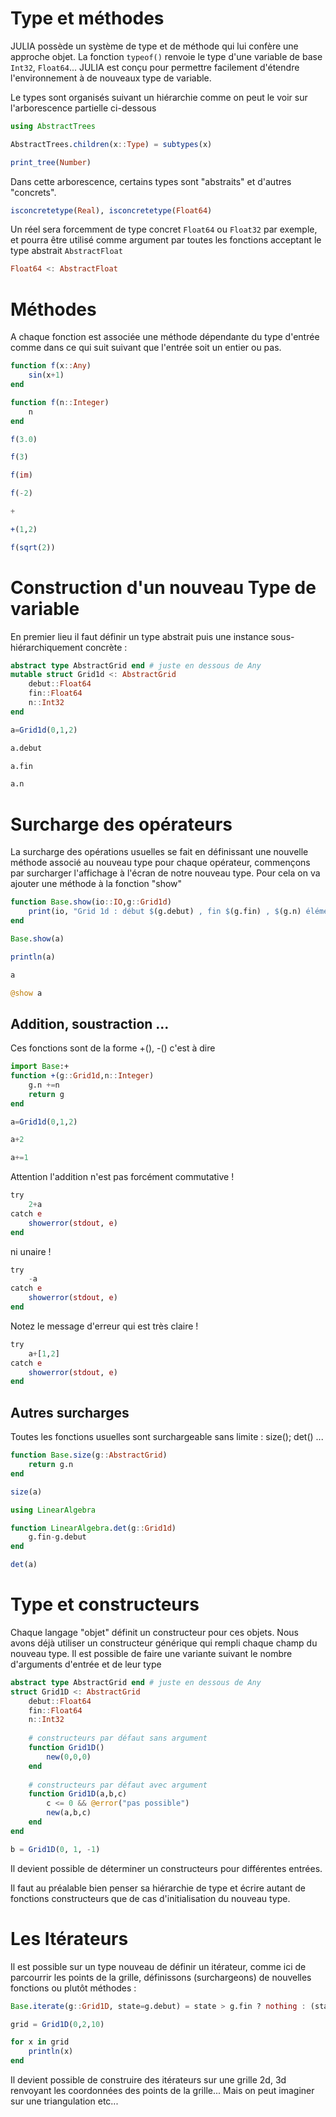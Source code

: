 # Type et méthodes

JULIA possède un système de type et de méthode qui lui confère une approche objet.
La fonction `typeof()` renvoie le type d'une variable de base `Int32`, `Float64`... JULIA est conçu pour permettre facilement d'étendre l'environnement à de nouveaux type de variable.

Le types sont organisés suivant un hiérarchie comme on peut le voir sur l'arborescence partielle ci-dessous


```julia title="- Any << abstract immutable size:0 >>"
using AbstractTrees

AbstractTrees.children(x::Type) = subtypes(x)

print_tree(Number)
```

Dans cette arborescence, certains types sont "abstraits" et d'autres "concrets".

```julia
isconcretetype(Real), isconcretetype(Float64)
```

Un réel sera forcemment de type concret `Float64` ou `Float32` par exemple, et pourra être utilisé comme argument par toutes les fonctions acceptant le type abstrait `AbstractFloat`

```julia
Float64 <: AbstractFloat
```

# Méthodes

A chaque fonction est associée une méthode dépendante du type d'entrée comme dans ce qui suit suivant que l'entrée soit un entier ou pas.

```julia
function f(x::Any)
    sin(x+1)
end
```

```julia
function f(n::Integer)
    n
end
```

```julia
f(3.0)
```

```julia
f(3)
```

```julia
f(im)
```

```julia
f(-2)
```

```julia
+
```

```julia
+(1,2)
```

```julia
f(sqrt(2))
```

# Construction d'un nouveau Type de variable

En premier lieu il faut définir un type abstrait puis une instance sous-hiérarchiquement concrète :

```julia
abstract type AbstractGrid end # juste en dessous de Any
mutable struct Grid1d <: AbstractGrid
    debut::Float64
    fin::Float64
    n::Int32
end
```

```julia
a=Grid1d(0,1,2)
```

```julia
a.debut
```

```julia
a.fin
```

```julia
a.n
```

# Surcharge des opérateurs

La surcharge des opérations usuelles se fait en définissant une nouvelle méthode associé au nouveau type pour chaque opérateur, commençons par surcharger l'affichage à l'écran de notre nouveau type. Pour cela on va ajouter une méthode à la fonction "show"

```julia
function Base.show(io::IO,g::Grid1d)
    print(io, "Grid 1d : début $(g.debut) , fin $(g.fin) , $(g.n) éléments\n")
end
```

```julia
Base.show(a)
```

```julia
println(a)
```

```julia
a
```

```julia
@show a
```

## Addition, soustraction ...

Ces fonctions sont de la forme +(), -() c'est à dire

```julia
import Base:+
function +(g::Grid1d,n::Integer)
    g.n +=n
    return g
end
```

```julia
a=Grid1d(0,1,2)
```

```julia
a+2
```

```julia
a+=1
```

Attention l'addition n'est pas forcément commutative !

```julia
try 
    2+a
catch e
    showerror(stdout, e)
end
```

ni unaire !

```julia
try 
    -a
catch e
    showerror(stdout, e)
end 
```

Notez le message d'erreur qui est très claire !

```julia
try
    a+[1,2]
catch e
    showerror(stdout, e)
end 
```

## Autres surcharges

Toutes les fonctions usuelles sont surchargeable sans limite : size(); det() ...

```julia
function Base.size(g::AbstractGrid)
    return g.n
end
```

```julia
size(a)
```

```julia
using LinearAlgebra

function LinearAlgebra.det(g::Grid1d)
    g.fin-g.debut
end 
```

```julia
det(a)
```

# Type et constructeurs

Chaque langage "objet" définit un constructeur pour ces objets. Nous avons déjà utiliser un constructeur générique qui rempli chaque champ du nouveau type. Il est possible de faire une variante suivant le nombre d'arguments d'entrée et de leur type 

```julia
abstract type AbstractGrid end # juste en dessous de Any
struct Grid1D <: AbstractGrid
    debut::Float64
    fin::Float64
    n::Int32
    
    # constructeurs par défaut sans argument
    function Grid1D()
        new(0,0,0)
    end
    
    # constructeurs par défaut avec argument
    function Grid1D(a,b,c)
        c <= 0 && @error("pas possible")
        new(a,b,c)
    end
end
```

```julia
b = Grid1D(0, 1, -1)
```

Il devient possible de déterminer un constructeurs pour différentes entrées.

Il faut au préalable bien penser sa hiérarchie de type et écrire autant de fonctions constructeurs que de cas d'initialisation du nouveau type.


# Les Itérateurs

Il est possible sur un type nouveau de définir un itérateur, comme ici de parcourrir les points de la grille, définissons (surchargeons) de nouvelles fonctions ou plutôt méthodes : 

```julia
Base.iterate(g::Grid1D, state=g.debut) = state > g.fin ? nothing : (state, state+(g.fin-g.debut)/g.n)
```

```julia
grid = Grid1D(0,2,10)
```

```julia
for x in grid
    println(x)
end
```

Il devient possible de construire des itérateurs sur une grille 2d, 3d renvoyant les coordonnées des points de la grille... Mais on peut imaginer sur une triangulation etc... 
